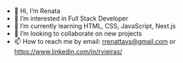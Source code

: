 - 👋 Hi, I’m Renata
- 👀 I’m interested in Full Stack Developer
- 🌱 I’m currently learning HTML, CSS, JavaScript, Next.js
- 💞️ I’m looking to collaborate on new projects
- 📫 How to reach me by email: rrenattavs@gmail.com or https://www.linkedin.com/in/rvieiras/

<!---
rrenattavs/rrenattavs is a ✨ special ✨ repository because its `README.md` (this file) appears on your GitHub profile.
You can click the Preview link to take a look at your changes.
--->
